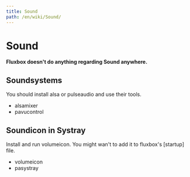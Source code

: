 ```yaml
---
title: Sound
path: /en/wiki/Sound/
---
```

# Sound
**Fluxbox doesn't do anything regarding Sound anywhere.**  

## Soundsystems
You should install alsa or pulseaudio and use their tools.
- alsamixer
- pavucontrol

## Soundicon in Systray
Install and run volumeicon. You might wan't to add it to fluxbox's [startup] file.
- volumeicon
- pasystray
